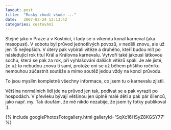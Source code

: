 ```yaml
---
layout: post
title:  "Masky chodí všude ..."
date:   2007-02-24 13:13:42
categories: cestování
---
```


Stejně jako v Praze a v Kostnici, i tady se o víkendu konal karneval (aka masopust). V sobotu byl průvod jednotlivých povozů, v neděli znovu, ale už jen 15 nejlepších. V úterý pak vybírali vítěze a druhého, kteří budou mít po následující rok titul Král a Královna karnevalu. Vytvoří také jakousi látkovou sochu, která se pak za rok, při vyhlašování dalších vítězů spálí. Je ale jisté, že už to nebudou znovu ti samí, protože oni se už během příštího ročníku nemouhou zúčastnit soutěže a mimo soutěž jedou vždy na konci průvodu.

To jsou myslím kompletně všechny informace, co jsem tu o karnevalu zjistil.

Většina normálních lidí jde na průvod jen tak, podívat se a pak vyrazit po hospodách. V převleku bývají většinou jen úplně malé děti a pak pár šílenců, jako např. my. Tak doufám, že mě nikdo nezabije, že jsem ty fotky publikoval :).

{% include googlePhotosFotogallery.html galleryId='SqXc16HSyZ8KGSY77' %}